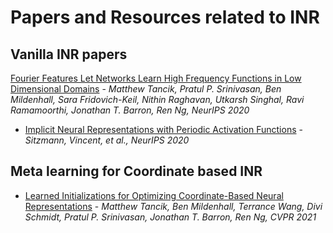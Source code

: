 # Papers and Resources related to INR

## Vanilla INR papers
[Fourier Features Let Networks Learn High Frequency Functions in Low Dimensional Domains](https://bmild.github.io/fourfeat/) - *Matthew Tancik, Pratul P. Srinivasan, Ben Mildenhall, Sara Fridovich-Keil, Nithin Raghavan, Utkarsh Singhal, Ravi Ramamoorthi, Jonathan T. Barron, Ren Ng, NeurIPS 2020*
* [Implicit Neural Representations with Periodic Activation Functions](https://www.vincentsitzmann.com/siren/) - *Sitzmann, Vincent, et al., NeurIPS 2020*

## Meta learning for Coordinate based INR
* [Learned Initializations for Optimizing Coordinate-Based Neural Representations](https://www.matthewtancik.com/learnit) - *Matthew Tancik, Ben Mildenhall, Terrance Wang, Divi Schmidt, Pratul P. Srinivasan, Jonathan T. Barron, Ren Ng, CVPR 2021*

